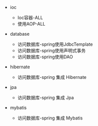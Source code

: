 - ioc
    - Ioc容器-ALL
    - 使用AOP-ALL
- database
    - 访问数据库-spring使用JdbcTemplate
    - 访问数据库-spring使用声明式事务
    - 访问数据库-spring使用DAO

- hibernate
    - 访问数据库-spring 集成 Hibernate

- jpa
    - 访问数据库-spring 集成 Jpa
  
- mybatis
    - 访问数据库-spring 集成 Mybatis
  